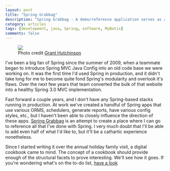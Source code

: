 ```yaml
---
layout: post
title: "Spring Grabbag"
description: "Spring Grabbag - A demo/reference application serves as a repository of Spring notes"
category: articles
tags: [development, java, Spring, software, MyBatis]
comments: false
---
```


<figure>
  <a href="https://farm4.staticflickr.com/3174/2930390616_d0809c503f_z_d.jpg"><img src="http://farm4.staticflickr.com/3174/2930390616_d0809c503f_z_d.jpg"></a>
  <figcaption>Photo credit <a href="https://www.flickr.com/photos/splorp/2930390616/">Grant Hutchinson</a></figcaption>
</figure>

I've been a big fan of Spring since the summer of 2009, when a teammate began to introduce Spring MVC Java Config into an old code base we were working on.  It was the first time I'd used Spring in production, and it didn't take long for me to become quite fond Spring's modularity and overlook it's flaws.  Over the next few years that team converted the bulk of that website into a healthy Spring 3.0 MVC implementation.

Fast forward a couple years, and I don't have any Spring-based stacks running in production.  At work we've created a handful of Spring apps that use various ORMS, schedulers, generate reports, have various config styles, etc., but I haven't been able to closely influence the direction of these apps.  [Spring Grabbag](https://github.com/LanyonM/spring-grabbag) is an attempt to create a place where I can go to reference all that I've done with Spring.  I very much doubt that I'll be able to add even half of what I'd like to, but it'll be a cathartic experience nonetheless.

Since I started writing it over the annual holiday family visit, a digital cookbook came to mind.  The concept of a cookbook should provide enough of the structural facets to prove interesting.  We'll see how it goes.  If you're wondering what's on the to-do list, [have a look](https://github.com/LanyonM/spring-grabbag#todo)
